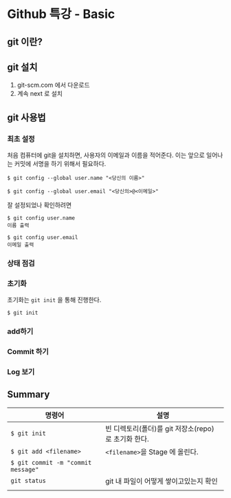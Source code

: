 # Github 특강 - Basic

## git 이란?



## git 설치

1. git-scm.com 에서 다운로드
2. 계속 next 로 설치



## git 사용법

### 최초 설정

처음 컴퓨터에 git을 설치하면, 사용자의 이메일과 이름을 적어준다. 이는 앞으로 일어나는 커밋에 서명을 하기 위해서 필요하다.

```
$ git config --global user.name "<당신의 이름>"

$ git config --global user.email "<당신의>@<이메일>"
```

잘 설정되었나 확인하려면

```
$ git config user.name
이름 출력

$ git config user.email
이메일 출력
```



### 상태 점검





### 초기화

초기화는 `git init` 을 통해 진행한다.

```
$ git init
```





### add하기



### Commit 하기



### Log 보기



## Summary

| 명령어                             | 설명                                                |
| ---------------------------------- | --------------------------------------------------- |
| `$ git init`                       | 빈 디렉토리(폴더)를 git 저장소(repo)로 초기화 한다. |
| `$ git add <filename>`             | `<filename>`을 Stage 에 올린다.                     |
| `$ git commit -m "commit message"` |                                                     |
| `git status`                       | git 내 파일이 어떻게 쌓이고있는지 확인              |
|                                    |                                                     |

